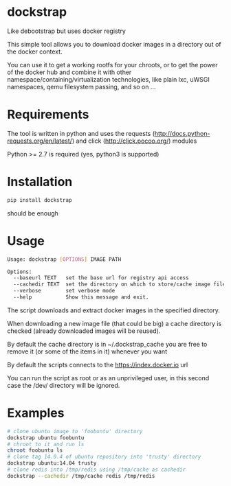 dockstrap
=========

Like debootstrap but uses docker registry

This simple tool allows you to download docker images in a directory out of the docker context.

You can use it to get a working rootfs for your chroots, or to get the power of the docker hub and combine it
with other namespace/containing/virtualization technologies, like plain lxc, uWSGI namespaces, qemu filesystem passing, and so on ...

Requirements
============

The tool is written in python and uses the requests (http://docs.python-requests.org/en/latest/) and click (http://click.pocoo.org/) modules

Python >= 2.7 is required (yes, python3 is supported)

Installation
============

```sh
pip install dockstrap
```

should be enough


Usage
=====

```sh
Usage: dockstrap [OPTIONS] IMAGE PATH

Options:
  --baseurl TEXT   set the base url for registry api access
  --cachedir TEXT  set the directory on which to store/cache image files
  --verbose        set verbose mode
  --help           Show this message and exit.
  ```
  
The script downloads and extract docker images in the specified directory.

When downloading a new image file (that could be big) a cache directory is checked (already downloaded images will be reused).

By default the cache directory is in ~/.dockstrap_cache you are free to remove it (or some of the items in it) whenever you want

By default the scripts connects to the https://index.docker.io url

You can run the script as root or as an unprivileged user, in this second case the /dev/ directory will be ignored.

Examples
========

```sh
# clone ubuntu image to 'foobuntu' directory
dockstrap ubuntu foobuntu
# chroot to it and run ls
chroot foobuntu ls
# clone tag 14.0.4 of ubuntu repository into 'trusty' directory
dockstrap ubuntu:14.04 trusty
# clone redis into /tmp/redis using /tmp/cache as cachedir
dockstrap --cachedir /tmp/cache redis /tmp/redis
```
